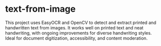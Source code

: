 # text-from-image
This project uses EasyOCR and OpenCV to detect and extract printed and handwritten text from images. It works well on printed text and neat handwriting, with ongoing improvements for diverse handwriting styles. Ideal for document digitization, accessibility, and content moderation.
